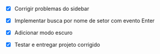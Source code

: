 - [x] Corrigir problemas do sidebar
- [x] Implementar busca por nome de setor com evento Enter
- [x] Adicionar modo escuro
- [x] Testar e entregar projeto corrigido

